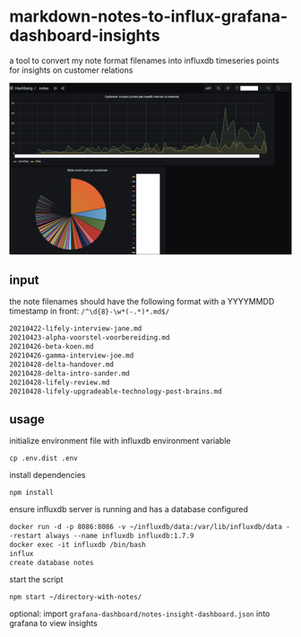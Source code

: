 # markdown-notes-to-influx-grafana-dashboard-insights

a tool to convert my note format filenames into influxdb timeseries points for insights on customer relations

![](./grafana-dashboard/notes-insight-dashboard.png)

## input

the note filenames should have the following format with a YYYYMMDD timestamp in front: `/^\d{8}-\w*(-.*)*.md$/`

```
20210422-lifely-interview-jane.md
20210423-alpha-voorstel-voorbereiding.md
20210426-beta-koen.md
20210426-gamma-interview-joe.md
20210428-delta-handover.md
20210428-delta-intro-sander.md
20210428-lifely-review.md
20210428-lifely-upgradeable-technology-post-brains.md
```

## usage
initialize environment file with influxdb environment variable
```
cp .env.dist .env
```

install dependencies
```
npm install
```

ensure influxdb server is running and has a database configured
```
docker run -d -p 8086:8086 -v ~/influxdb/data:/var/lib/influxdb/data --restart always --name influxdb influxdb:1.7.9
docker exec -it influxdb /bin/bash
influx
create database notes
```

start the script
```
npm start ~/directory-with-notes/
```

optional: import `grafana-dashboard/notes-insight-dashboard.json` into grafana to view insights
